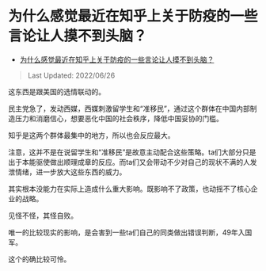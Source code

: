 # 为什么感觉最近在知乎上关于防疫的一些言论让人摸不到头脑？

- [为什么感觉最近在知乎上关于防疫的一些言论让人摸不到头脑？](https://www.zhihu.com/question/525657454/answer/2545219140)

>Last Updated: 2022/06/26

这东西是跟美国的选情联动的。

民主党急了，发动西媒，西媒刺激留学生和“准移民”，通过这个群体在中国内部制造压力和消磨信心，想要恶化中国的社会秩序，降低中国妥协的门槛。

知乎是这两个群体最集中的地方，所以也会反应最大。

注意，这并不是在说留学生和“准移民”是故意主动配合这些策略。ta们大部分只是出于本能驱使做出顺理成章的反应。而ta们又会带动不少对自己的现状不满的人发泄情绪，进一步放大这些东西的威力。

其实根本没能力在实际上造成什么重大影响。既影响不了政策，也动摇不了核心企业的战略。

见怪不怪，其怪自败。

唯一的比较现实的影响，是会害到一些ta们自己的同类做出错误判断，49年入国军。

这个的确比较可怜。
